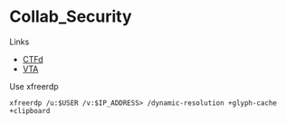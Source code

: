 # Collab_Security
Links
- [CTFd](http://10.50.20.30:8000/challenges)
- [VTA](https://vta.cybbh.space/)

Use xfreerdp 
```
xfreerdp /u:$USER /v:$IP_ADDRESS> /dynamic-resolution +glyph-cache +clipboard
```
